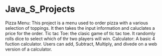 # Java_S_Projects
Pizza Menu: This project is a menu used to order pizza with a various selection of toppings. It then takes the input information and caluclates a price for the order.
Tic tac Toe: the clasic game of tic tac toe. It randomly rolls dice to select which of thr two players will win.
Calculator: A basic 4 fuction calculator. Users can add, Subtract, Multiply, and divede on a web version of a calculator.   
